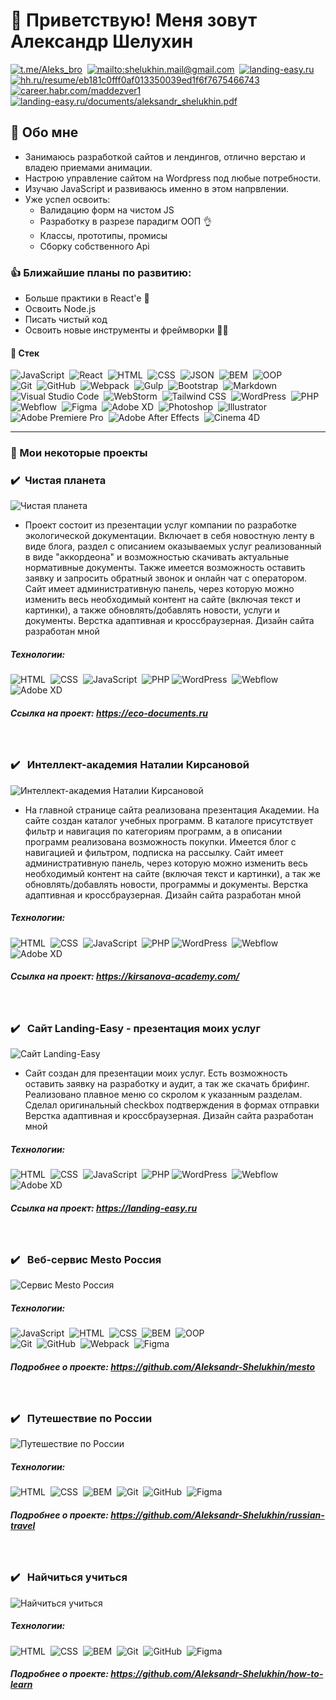 # 🖖&nbsp;Приветствую! Меня зовут Александр Шелухин

[![t.me/Aleks_bro](https://landing-easy.ru/images/telegram-icon.svg)](https://t.me/Aleks_bro)&nbsp;
[![mailto:shelukhin.mail@gmail.com](https://landing-easy.ru/images/email-icon.svg)](mailto:shelukhin.mail@gmail.com)&nbsp;
[![landing-easy.ru](https://landing-easy.ru/images/web_site_icon.svg)](https://landing-easy.ru/)&nbsp;
[![hh.ru/resume/eb181c0fff0af013350039ed1f6f7675466743](https://landing-easy.ru/images/head_hunter_icon.svg)](https://hh.ru/resume/eb181c0fff0af013350039ed1f6f7675466743)&nbsp;
[![career.habr.com/maddezver1](https://landing-easy.ru/images/carer-habr_icon.svg)](https://career.habr.com/maddezver1)&nbsp;
[![landing-easy.ru/documents/aleksandr_shelukhin.pdf](https://landing-easy.ru/images/my-cv-icon.svg)](https://landing-easy.ru/documents/Aleksandr_Shelukhin.pdf)



## 🤗 Обо мне
* Занимаюсь разработкой сайтов и лендингов, отлично верстаю и владею приемами анимации.
* Настрою управление сайтом на Wordpress под любые потребности.
* Изучаю JavaScript и развиваюсь именно в этом напрвлении. 
* Уже успел освоить:
    - Валидацию форм на чистом JS
    - Разработку в разрезе парадигм ООП 👌
    - Классы, прототипы, промисы
    - Сборку собственного Api



 ### 👍 Ближайшие планы по развитию:
* Больше практики в React'e 🚀
* Освоить Node.js
* Писать чистый код
* Освоить новые инструменты и фреймворки 🧙‍♂️

 #### 🔧 Стек
![JavaScript](https://img.shields.io/badge/-JavaScript-05122A?style=flat&logo=javascript)&nbsp;
![React](https://img.shields.io/badge/-React-05122A?style=flat&logo=react)&nbsp;
![HTML](https://img.shields.io/badge/-HTML-05122A?style=flat&logo=HTML5)&nbsp;
![CSS](https://img.shields.io/badge/-CSS-05122A?style=flat&logo=CSS3&logoColor=1572B6)&nbsp;
![JSON](https://img.shields.io/badge/-JSON-05122A?style=flat&logo=JSON)&nbsp;
![BEM](https://img.shields.io/badge/-BEM-05122A?style=flat&logo=BEM)&nbsp;
![OOP](https://img.shields.io/badge/-ООП-05122A?style=flat&logo=StackShare&logoColor=green)\
![Git](https://img.shields.io/badge/-Git-05122A?style=flat&logo=git)&nbsp;
![GitHub](https://img.shields.io/badge/-GitHub-05122A?style=flat&logo=github)&nbsp;
![Webpack](https://img.shields.io/badge/-Webpack-05122A?style=flat&logo=Webpack)&nbsp;
![Gulp](https://img.shields.io/badge/-Gulp-05122A?style=flat&logo=gulp)&nbsp;
![Bootstrap](https://img.shields.io/badge/-Bootstrap-05122A?style=flat&logo=bootstrap)&nbsp;
![Markdown](https://img.shields.io/badge/-Markdown-05122A?style=flat&logo=markdown)\
![Visual Studio Code](https://img.shields.io/badge/-Visual%20Studio%20Code-05122A?style=flat&logo=visual-studio-code&logoColor=007ACC)&nbsp;
![WebStorm](https://img.shields.io/badge/-WebStorm-05122A?style=flat&logo=WebStorm&logoColor=05CE78)&nbsp;
![Tailwind CSS](https://img.shields.io/badge/-Tailwind_CSS-05122A?style=flat&logo=TailwindCSS)&nbsp;
![WordPress](https://img.shields.io/badge/-WordPress-05122A?style=flat&logo=WordPress)&nbsp;
![PHP](https://img.shields.io/badge/-PHP-05122A?style=flat&logo=PHP)\
![Webflow](https://img.shields.io/badge/-Webflow-05122A?style=flat&logo=Webflow)&nbsp;
![Figma](https://img.shields.io/badge/-Figma-05122A?style=flat&logo=Figma)&nbsp;
![Adobe XD](https://img.shields.io/badge/-XD-05122A?style=flat&logo=Adobe-XD)&nbsp;
![Photoshop](https://img.shields.io/badge/-Photoshop-05122A?style=flat&logo=adobe-photoshop)&nbsp;
![Illustrator](https://img.shields.io/badge/-Illustrator-05122A?style=flat&logo=adobe-illustrator)\
![Adobe Premiere Pro](https://img.shields.io/badge/-Premiere_Pro-05122A?style=flat&logo=Adobe-Premiere-Pro)&nbsp;
![Adobe After Effects](https://img.shields.io/badge/-After_Effects-05122A?style=flat&logo=Adobe-After-Effects&logoColor=512BD4)&nbsp;
![Cinema 4D](https://img.shields.io/badge/-Cinema_4D-05122A?style=flat&logo=Cinema-4D&logoColor=007ACC)&nbsp;

***
### 📌 Мои некоторые проекты
### ✔️ &nbsp;**Чистая планета** 
![Чистая планета](./assets/eco_main.jpg)
* Проект состоит из презентации услуг компании по разработке экологической документации. 
Включает в себя новостную ленту в виде блога, раздел с описанием оказываемых услуг реализованный в виде "аккордеона" и возможностью скачивать актуальные нормативные документы. Также имеется возможность оставить заявку и запросить обратный звонок и онлайн чат с оператором. 
Сайт имеет административную панель, через которую можно изменить весь необходимый контент на сайте (включая текст и картинки), 
а также обновлять/добавлять новости, услуги и документы.
Верстка адаптивная и кроссбраузерная. Дизайн сайта разработан мной

##### Технологии: 
![HTML](https://img.shields.io/badge/-HTML-05122A?style=flat&logo=HTML5)&nbsp;
![CSS](https://img.shields.io/badge/-CSS-05122A?style=flat&logo=CSS3&logoColor=1572B6)&nbsp;
![JavaScript](https://img.shields.io/badge/-JavaScript-05122A?style=flat&logo=javascript)&nbsp;
![PHP](https://img.shields.io/badge/-PHP-05122A?style=flat&logo=PHP)
![WordPress](https://img.shields.io/badge/-WordPress-05122A?style=flat&logo=WordPress)&nbsp;
![Webflow](https://img.shields.io/badge/-Webflow-05122A?style=flat&logo=Webflow)&nbsp;
![Adobe XD](https://img.shields.io/badge/-XD-05122A?style=flat&logo=Adobe-XD)&nbsp;

##### Ссылка на проект: https://eco-documents.ru
  &nbsp;
 

### ✔️ &nbsp; **Интеллект-академия Наталии Кирсановой** 
![Интеллект-академия Наталии Кирсановой](./assets/kirs_main.jpg)
* На главной странице сайта реализована презентация Академии. На сайте создан каталог учебных программ. В каталоге присутствует фильтр и навигация по категориям программ, а в описании программ реализована возможность покупки. Имеется блог с навигацией и фильтром, подписка на рассылку. Сайт имеет административную панель, через которую можно изменить весь необходимый контент на сайте (включая текст и картинки), а так же обновлять/добавлять новости, программы и документы.
Верстка адаптивная и кроссбраузерная. Дизайн сайта разработан мной

##### Технологии: 
![HTML](https://img.shields.io/badge/-HTML-05122A?style=flat&logo=HTML5)&nbsp;
![CSS](https://img.shields.io/badge/-CSS-05122A?style=flat&logo=CSS3&logoColor=1572B6)&nbsp;
![JavaScript](https://img.shields.io/badge/-JavaScript-05122A?style=flat&logo=javascript)&nbsp;
![PHP](https://img.shields.io/badge/-PHP-05122A?style=flat&logo=PHP)
![WordPress](https://img.shields.io/badge/-WordPress-05122A?style=flat&logo=WordPress)&nbsp;
![Webflow](https://img.shields.io/badge/-Webflow-05122A?style=flat&logo=Webflow)&nbsp;
![Adobe XD](https://img.shields.io/badge/-XD-05122A?style=flat&logo=Adobe-XD)&nbsp;

##### Ссылка на проект: https://kirsanova-academy.com/
  &nbsp;

### ✔️ &nbsp; **Сайт Landing-Easy - презентация моих услуг** 
![Сайт Landing-Easy](./assets/le_main.jpg)
* Сайт создан для презентации моих услуг. Есть возможность оставить заявку на разработку и аудит, а так же скачать брифинг. 
Реализовано плавное меню со скролом к указанным разделам. Сделал оригинальный checkbox подтверждения в формах отправки
Верстка адаптивная и кроссбраузерная. Дизайн сайта разработан мной

##### Технологии: 
![HTML](https://img.shields.io/badge/-HTML-05122A?style=flat&logo=HTML5)&nbsp;
![CSS](https://img.shields.io/badge/-CSS-05122A?style=flat&logo=CSS3&logoColor=1572B6)&nbsp;
![JavaScript](https://img.shields.io/badge/-JavaScript-05122A?style=flat&logo=javascript)&nbsp;
![PHP](https://img.shields.io/badge/-PHP-05122A?style=flat&logo=PHP)
![WordPress](https://img.shields.io/badge/-WordPress-05122A?style=flat&logo=WordPress)&nbsp;
![Webflow](https://img.shields.io/badge/-Webflow-05122A?style=flat&logo=Webflow)&nbsp;
![Adobe XD](https://img.shields.io/badge/-XD-05122A?style=flat&logo=Adobe-XD)&nbsp;

##### Ссылка на проект: https://landing-easy.ru
  &nbsp;

### ✔️ &nbsp; **Веб-сервис Mesto Россия** 
![Сервис Mesto Россия](./assets/mesto.jpg)

##### Технологии: 
![JavaScript](https://img.shields.io/badge/-JavaScript-05122A?style=flat&logo=javascript)&nbsp;
![HTML](https://img.shields.io/badge/-HTML-05122A?style=flat&logo=HTML5)&nbsp;
![CSS](https://img.shields.io/badge/-CSS-05122A?style=flat&logo=CSS3&logoColor=1572B6)&nbsp;
![BEM](https://img.shields.io/badge/-BEM-05122A?style=flat&logo=BEM)&nbsp;
![OOP](https://img.shields.io/badge/-ООП-05122A?style=flat&logo=StackShare&logoColor=green)\
![Git](https://img.shields.io/badge/-Git-05122A?style=flat&logo=git)&nbsp;
![GitHub](https://img.shields.io/badge/-GitHub-05122A?style=flat&logo=github)&nbsp;
![Webpack](https://img.shields.io/badge/-Webpack-05122A?style=flat&logo=Webpack)&nbsp;
![Figma](https://img.shields.io/badge/-Figma-05122A?style=flat&logo=Figma)&nbsp;

##### Подробнее о проекте: https://github.com/Aleksandr-Shelukhin/mesto
  &nbsp;

### ✔️ &nbsp; **Путешествие по России** 
![Путешествие по России](./assets/ru-travel_main.jpg)

##### Технологии: 
![HTML](https://img.shields.io/badge/-HTML-05122A?style=flat&logo=HTML5)&nbsp;
![CSS](https://img.shields.io/badge/-CSS-05122A?style=flat&logo=CSS3&logoColor=1572B6)&nbsp;
![BEM](https://img.shields.io/badge/-BEM-05122A?style=flat&logo=BEM)&nbsp;
![Git](https://img.shields.io/badge/-Git-05122A?style=flat&logo=git)&nbsp;
![GitHub](https://img.shields.io/badge/-GitHub-05122A?style=flat&logo=github)&nbsp;
![Figma](https://img.shields.io/badge/-Figma-05122A?style=flat&logo=Figma)&nbsp;

##### Подробнее о проекте: https://github.com/Aleksandr-Shelukhin/russian-travel
  &nbsp;

### ✔️ &nbsp; **Найчиться учиться** 
![Найчиться учиться](./assets/how-to_main.jpg)

##### Технологии: 
![HTML](https://img.shields.io/badge/-HTML-05122A?style=flat&logo=HTML5)&nbsp;
![CSS](https://img.shields.io/badge/-CSS-05122A?style=flat&logo=CSS3&logoColor=1572B6)&nbsp;
![BEM](https://img.shields.io/badge/-BEM-05122A?style=flat&logo=BEM)&nbsp;
![Git](https://img.shields.io/badge/-Git-05122A?style=flat&logo=git)&nbsp;
![GitHub](https://img.shields.io/badge/-GitHub-05122A?style=flat&logo=github)&nbsp;
![Figma](https://img.shields.io/badge/-Figma-05122A?style=flat&logo=Figma)&nbsp;

##### Подробнее о проекте: https://github.com/Aleksandr-Shelukhin/how-to-learn
  &nbsp;